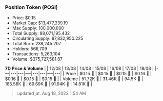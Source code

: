
  ### Position Token (POSI)
  - Price: $0.15
  - Market Cap: $13,477,339.19
  - Max Supply: 100,000,000
  - Total Supply: 88,071,195.432
  - Circulating Supply: 87,832,950.225
  - Total Burn: 238,245.207
  - Holders: 566,709
  - Transactions: 5,263,104
  - Volume: $375,727,581.87

  **7D Price & Volume**
  | | 12&#x2F;08 | 13&#x2F;08 | 14&#x2F;08 | 15&#x2F;08 | 16&#x2F;08 | 17&#x2F;08 | 18&#x2F;08 |
  |---|---|---|---|---|---|---|---|
  | Price | $0.15 🔻 | $0.15 🚀 | $0.15 🔻 | $0.16 🚀 | $0.16 🚀 | $0.15 🔻 | $0.15 🔻 |
  | Volume | 51.72K 🔻 | 31.46K 🔻 | 94.5K 🚀 | 185.58K 🚀 | 69.69K 🔻 | 91.94K 🚀 | 14.81K 🔻 |

  > updated_at: Aug 18, 2022 1:54 AM
